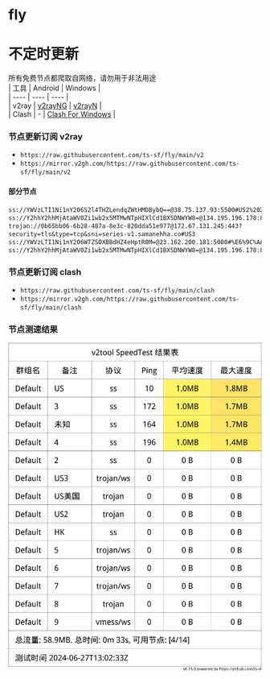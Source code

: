 # fly
# 不定时更新
所有免费节点都爬取自网络，请勿用于非法用途  
|  工具  | Android  | Windows  |  
|  ----  | ----   | ----  |  
| v2ray  | [v2rayNG](https://github.com/2dust/v2rayNG/releases) | [v2rayN](https://github.com/2dust/v2rayN/releases) |  
| Clash  | - | [Clash For Windows](https://github.com/2dust/clashN/releases) | 
  
### 节点更新订阅  v2ray
- `https://raw.githubusercontent.com/ts-sf/fly/main/v2`  
- `https://mirror.v2gh.com/https://raw.githubusercontent.com/ts-sf/fly/main/v2`  

#### 部分节点  
``` 
ss://YWVzLTI1Ni1nY206S2l4THZLendqZWtHMDBybQ==@38.75.137.93:5500#US2%20245.9KB%2Fs
ss://Y2hhY2hhMjAtaWV0Zi1wb2x5MTMwNTpHIXlCd1BXSDNWYW8=@134.195.196.178:804#%E6%9C%AA%E7%9F%A5%2018.4MB%2Fs
trojan://0b65bb06-6b28-487a-8e3c-820dda51e977@172.67.131.245:443?security=tls&type=tcp&sni=series-v1.samanehha.co#US3
ss://YWVzLTI1Ni1nY206WTZSOXBBdHZ4eHptR0M=@23.162.200.181:5000#%E6%9C%AA%E7%9F%A52%201.7MB%2Fs
ss://Y2hhY2hhMjAtaWV0Zi1wb2x5MTMwNTpHIXlCd1BXSDNWYW8=@134.195.196.178:806#%E6%9C%AA%E7%9F%A53%2015.2MB%2Fs
```
### 节点更新订阅  clash
- `https://raw.githubusercontent.com/ts-sf/fly/main/clash`  
- `https://mirror.v2gh.com/https://raw.githubusercontent.com/ts-sf/fly/main/clash`  

### 节点测速结果
![image](traffic.png)
